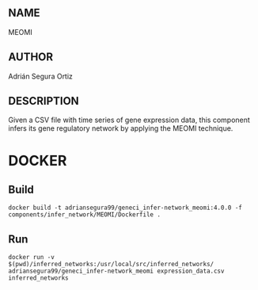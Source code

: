 ## NAME

MEOMI

## AUTHOR

Adrián Segura Ortiz

## DESCRIPTION

Given a CSV file with time series of gene expression data, this component infers its gene regulatory network by applying the MEOMI technique.

# DOCKER

## Build

```
docker build -t adriansegura99/geneci_infer-network_meomi:4.0.0 -f components/infer_network/MEOMI/Dockerfile .
```

## Run

```
docker run -v $(pwd)/inferred_networks:/usr/local/src/inferred_networks/ adriansegura99/geneci_infer-network_meomi expression_data.csv inferred_networks
```
